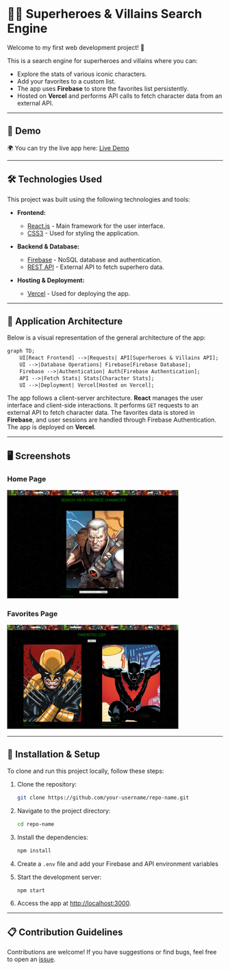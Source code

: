 # 🦸‍♂️ Superheroes & Villains Search Engine

Welcome to my first web development project! 🎉

This is a search engine for superheroes and villains where you can:
- Explore the stats of various iconic characters.
- Add your favorites to a custom list.
- The app uses **Firebase** to store the favorites list persistently.
- Hosted on **Vercel** and performs API calls to fetch character data from an external API.

---

## 🚀 Demo

🌍 You can try the live app here: [Live Demo](https://hero-searcher.vercel.app)

---

## 🛠️ Technologies Used

This project was built using the following technologies and tools:

- **Frontend:**
  - [React.js](https://reactjs.org/) - Main framework for the user interface.
  - [CSS3](https://www.w3.org/Style/CSS/Overview.en.html) - Used for styling the application.

- **Backend & Database:**
  - [Firebase](https://firebase.google.com/) - NoSQL database and authentication.
  - [REST API](https://superheroapi.com/) - External API to fetch superhero data.

- **Hosting & Deployment:**
  - [Vercel](https://vercel.com/) - Used for deploying the app.

---

## 📐 Application Architecture

Below is a visual representation of the general architecture of the app:

```mermaid
graph TD;
    UI[React Frontend] -->|Requests| API[Superheroes & Villains API];
    UI -->|Database Operations| Firebase[Firebase Database];
    Firebase -->|Authentication| Auth[Firebase Authentication];
    API -->|Fetch Stats| Stats[Character Stats];
    UI -->|Deployment| Vercel[Hosted on Vercel];
```

The app follows a client-server architecture. **React** manages the user interface and client-side interactions. It performs `GET` requests to an external API to fetch character data. The favorites data is stored in **Firebase**, and user sessions are handled through Firebase Authentication. The app is deployed on **Vercel**.

---

## 🖥️ Screenshots

### Home Page

<img src="./IMG/HomePage1.png" width="400" alt="Home Page" />

### Favorites Page

<img src="./IMG/Favorites.png" width="400" alt="Favorites Page" />

---

## 🔧 Installation & Setup

To clone and run this project locally, follow these steps:

1. Clone the repository:

   ```bash
   git clone https://github.com/your-username/repo-name.git
   ```

2. Navigate to the project directory:

   ```bash
   cd repo-name
   ```

3. Install the dependencies:

   ```bash
   npm install
   ```

4. Create a `.env` file and add your Firebase and API environment variables


5. Start the development server:

   ```bash
   npm start
   ```

6. Access the app at [http://localhost:3000](http://localhost:3000).

---

## 📋 Contribution Guidelines

Contributions are welcome! If you have suggestions or find bugs, feel free to open an [issue](https://github.com/enekomb/HeroSearcher/issues).
